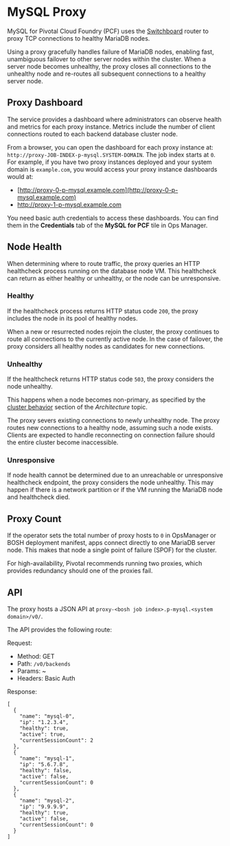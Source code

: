 # MySQL Proxy

MySQL for Pivotal Cloud Foundry (PCF) uses the [Switchboard](https://github.com/cloudfoundry-incubator/switchboard) router to proxy TCP connections to healthy MariaDB nodes.

Using a proxy gracefully handles failure of MariaDB nodes, enabling fast, unambiguous failover to other server nodes within the cluster. When a server node becomes unhealthy, the proxy closes all connections to the unhealthy node and re-routes all subsequent connections to a healthy server node.

## Proxy Dashboard ##

The service provides a dashboard where administrators can observe health and metrics for each proxy instance. Metrics include the number of client connections routed to each backend database cluster node.

From a browser, you can open the dashboard for each proxy instance at: `http://proxy-JOB-INDEX-p-mysql.SYSTEM-DOMAIN`. The job index starts at `0`. For example, if you have two proxy instances deployed and your system domain is `example.com`, you would access your proxy instance dashboards would at:

- [http://proxy-0-p-mysql.example.com](http://proxy-0-p-mysql.example.com)
- http://proxy-1-p-mysql.example.com

You need basic auth credentials to access these dashboards. You can find them in the **Credentials** tab of the **MySQL for PCF** tile in Ops Manager.

## Node Health ##

When determining where to route traffic, the proxy queries an HTTP healthcheck process running on the database node VM. This healthcheck can return as either healthy or unhealthy, or the node can be unresponsive.

### Healthy ###

If the healthcheck process returns HTTP status code `200`, the proxy includes the node in its pool of healthy nodes.

When a new or resurrected nodes rejoin the cluster, the proxy continues to route all connections to the currently active node. In the case of failover, the proxy considers all healthy nodes as candidates for new connections.

### Unhealthy ###

If the healthcheck returns HTTP status code `503`, the proxy considers the node unhealthy.

This happens when a node becomes non-primary, as specified by the [cluster behavior](architecture/#behavior) section of the _Architecture_ topic.

The proxy severs existing connections to newly unhealthy node. The proxy routes new connections to a healthy node, assuming such a node exists. Clients are expected to handle reconnecting on connection failure should the entire cluster become inaccessible.

### Unresponsive ###

If node health cannot be determined due to an unreachable or unresponsive healthcheck endpoint, the proxy considers the node unhealthy. This may happen if there is a network partition or if the VM running the MariaDB node and healthcheck died.

## Proxy Count ##

If the operator sets the total number of proxy hosts to `0` in OpsManager or BOSH deployment manifest, apps connect directly to one MariaDB server node. This makes that node a single point of failure (SPOF) for the cluster.

For high-availability, Pivotal recommends running two proxies, which provides redundancy should one of the proxies fail.

## API

The proxy hosts a JSON API at `proxy-<bosh job index>.p-mysql.<system domain>/v0/`.

The API provides the following route:

Request:

*  Method: GET
*  Path: `/v0/backends`
*  Params: ~
*  Headers: Basic Auth

Response:

```
[
  {
    "name": "mysql-0",
    "ip": "1.2.3.4",
    "healthy": true,
    "active": true,
    "currentSessionCount": 2
  },
  {
    "name": "mysql-1",
    "ip": "5.6.7.8",
    "healthy": false,
    "active": false,
    "currentSessionCount": 0
  },
  {
    "name": "mysql-2",
    "ip": "9.9.9.9",
    "healthy": true,
    "active": false,
    "currentSessionCount": 0
  }
]
```

